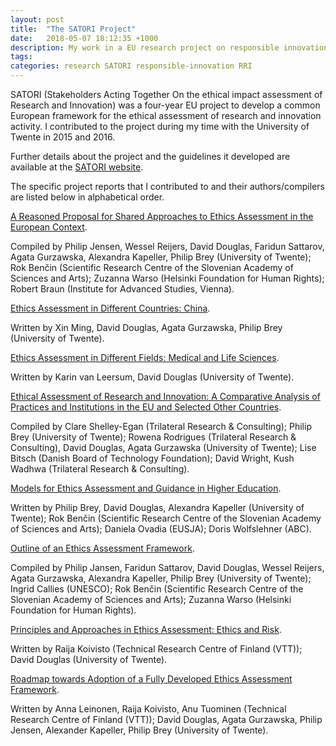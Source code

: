 ```yaml
---
layout: post
title:  "The SATORI Project"
date:   2018-05-07 18:12:35 +1000
description: My work in a EU research project on responsible innovation.
tags:
categories: research SATORI responsible-innovation RRI
---
```


SATORI (Stakeholders Acting Together On the ethical impact assessment of Research and Innovation) was a four-year EU project to develop a common European framework for the ethical assessment of research and innovation activity. I contributed to the project during my time with the University of Twente in 2015 and 2016.

Further details about the project and the guidelines it developed are available at the [SATORI website](http://satoriproject.eu/).

The specific project reports that I contributed to and their authors/compilers are listed below in alphabetical order.

[A Reasoned Proposal for Shared Approaches to Ethics Assessment in the European Context](http://satoriproject.eu/media/D4.1_Proposal_Ethics_Assessment_Framework.pdf).

Compiled by Philip Jensen, Wessel Reijers, David Douglas, Faridun Sattarov, Agata Gurzawska, Alexandra Kapeller, Philip Brey (University of Twente); Rok Benčin (Scientific Research Centre of the Slovenian Academy of Sciences and Arts); Zuzanna Warso (Helsinki Foundation for Human Rights); Robert Braun (Institute for Advanced Studies, Vienna).

[Ethics Assessment in Different Countries: China](http://satoriproject.eu/media/4.b-Country-report-China.pdf).

Written by Xin Ming, David Douglas, Agata Gurzawska, Philip Brey (University of Twente).

[Ethics Assessment in Different Fields: Medical and Life Sciences](http://satoriproject.eu/media/2.c-Medical-Life-sciences.pdf).

Written by Karin van Leersum, David Douglas (University of Twente).

[Ethical Assessment of Research and Innovation: A Comparative Analysis of Practices and Institutions in the EU and Selected Other Countries](http://satoriproject.eu/media/D1.1_Ethical-assessment-of-RI_a-comparative-analysis.pdf).

Compiled by Clare Shelley-Egan (Trilateral Research & Consulting); Philip Brey (University of Twente); Rowena Rodrigues (Trilateral Research & Consulting), David Douglas, Agata Gurzawska (University of Twente); Lise Bitsch (Danish Board of Technology Foundation); David Wright, Kush Wadhwa (Trilateral Research & Consulting).

[Models for Ethics Assessment and Guidance in Higher Education](http://satoriproject.eu/media/D4.1_Annex_5_Universities.pdf).

Written by Philip Brey, David Douglas, Alexandra Kapeller (University of Twente); Rok Benčin (Scientific Research Centre of the Slovenian Academy of Sciences and Arts); Daniela Ovadia (EUSJA); Doris Wolfslehner (ABC). 

[Outline of an Ethics Assessment Framework](http://satoriproject.eu/media/D4.2_Outline_of_an_Ethics_Assessment_Framework.pdf).

Compiled by Philip Jansen, Faridun Sattarov, David Douglas, Wessel Reijers, Agata Gurzawska, Alexandra Kapeller, Philip Brey (University of Twente); Ingrid Callies (UNESCO); Rok Benčin (Scientific Research Centre of the Slovenian Academy of Sciences and Arts); Zuzanna Warso (Helsinki Foundation for Human Rights).

[Principles and Approaches in Ethics Assessment: Ethics and Risk](http://satoriproject.eu/media/1.h-Ethics-and-Risk1.pdf).

Written by Raija Koivisto (Technical Research Centre of Finland (VTT)); David Douglas (University of Twente).

[Roadmap towards Adoption of a Fully Developed Ethics Assessment Framework](http://satoriproject.eu/media/D4.3_SATORI_Roadmap.pdf).

Written by Anna Leinonen, Raija Koivisto, Anu Tuominen (Technical Research Centre of Finland (VTT)); David Douglas, Agata Gurzawska, Philip Jensen, Alexander Kapeller, Philip Brey (University of Twente).












